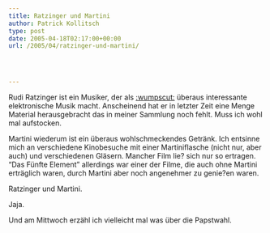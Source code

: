 ```yaml
---
title: Ratzinger und Martini
author: Patrick Kollitsch
type: post
date: 2005-04-18T02:17:00+00:00
url: /2005/04/ratzinger-und-martini/




---
```

Rudi Ratzinger ist ein Musiker, der als [:wumpscut:][1] überaus interessante elektronische Musik macht. Anscheinend hat er in letzter Zeit eine Menge Material herausgebracht das in meiner Sammlung noch fehlt. Muss ich wohl mal aufstocken.

Martini wiederum ist ein überaus wohlschmeckendes Getränk. Ich entsinne mich an verschiedene Kinobesuche mit einer Martiniflasche (nicht nur, aber auch) und verschiedenen Gläsern. Mancher Film lie? sich nur so ertragen. &#8220;Das Fünfte Element&#8221; allerdings war einer der Filme, die auch ohne Martini erträglich waren, durch Martini aber noch angenehmer zu genie?en waren.

Ratzinger und Martini.

Jaja. 

Und am Mittwoch erzähl ich vielleicht mal was über die Papstwahl.

 [1]: http://wumpscut.de/
